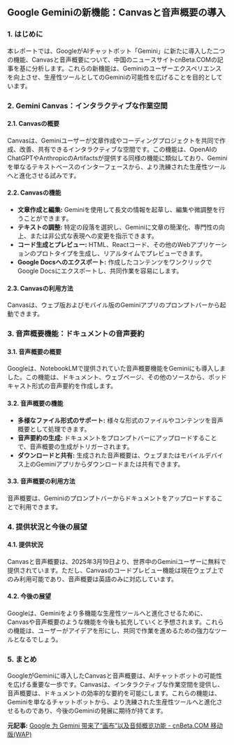 ## Google Geminiの新機能：Canvasと音声概要の導入

### 1. はじめに

本レポートでは、GoogleがAIチャットボット「Gemini」に新たに導入した二つの機能、Canvasと音声概要について、中国のニュースサイトcnBeta.COMの記事を基に分析します。これらの新機能は、Geminiのユーザーエクスペリエンスを向上させ、生産性ツールとしてのGeminiの可能性を広げることを目的としています。

### 2. Gemini Canvas：インタラクティブな作業空間

#### 2.1. Canvasの概要

Canvasは、Geminiユーザーが文章作成やコーディングプロジェクトを共同で作成、改善、共有できるインタラクティブな空間です。この機能は、OpenAIのChatGPTやAnthropicのArtifactsが提供する同様の機能に類似しており、Geminiを単なるテキストベースのインターフェースから、より洗練された生産性ツールへと進化させる試みです。

#### 2.2. Canvasの機能

* **文章作成と編集:** Geminiを使用して長文の情報を起草し、編集や微調整を行うことができます。
* **テキストの調整:** 特定の段落を選択し、Geminiに文章の簡潔化、専門性の向上、または非公式な表現への変更を指示できます。
* **コード生成とプレビュー:** HTML、Reactコード、その他のWebアプリケーションのプロトタイプを生成し、リアルタイムでプレビューできます。
* **Google Docsへのエクスポート:** 作成したコンテンツをワンクリックでGoogle Docsにエクスポートし、共同作業を容易にします。

#### 2.3. Canvasの利用方法

Canvasは、ウェブ版およびモバイル版のGeminiアプリのプロンプトバーから起動できます。

### 3. 音声概要機能：ドキュメントの音声要約

#### 3.1. 音声概要の概要

Googleは、NotebookLMで提供されていた音声概要機能をGeminiにも導入しました。この機能は、ドキュメント、ウェブページ、その他のソースから、ポッドキャスト形式の音声要約を作成します。

#### 3.2. 音声概要の機能

* **多様なファイル形式のサポート:** 様々な形式のファイルやコンテンツを音声概要として処理できます。
* **音声要約の生成:** ドキュメントをプロンプトバーにアップロードすることで、音声概要の生成がトリガーされます。
* **ダウンロードと共有:** 生成された音声概要は、ウェブまたはモバイルデバイス上のGeminiアプリからダウンロードまたは共有できます。

#### 3.3. 音声概要の利用方法

音声概要は、Geminiのプロンプトバーからドキュメントをアップロードすることで利用できます。

### 4. 提供状況と今後の展望

#### 4.1. 提供状況

Canvasと音声概要は、2025年3月19日より、世界中のGeminiユーザーに無料で提供されています。ただし、Canvasのコードプレビュー機能は現在ウェブ上でのみ利用可能であり、音声概要は英語のみに対応しています。

#### 4.2. 今後の展望

Googleは、Geminiをより多機能な生産性ツールへと進化させるために、Canvasや音声概要のような機能を今後も拡充していくと予想されます。これらの機能は、ユーザーがアイデアを形にし、共同で作業を進めるための強力なツールとなるでしょう。

### 5. まとめ

GoogleがGeminiに導入したCanvasと音声概要は、AIチャットボットの可能性を広げる重要な一歩です。Canvasは、インタラクティブな作業空間を提供し、音声概要は、ドキュメントの効率的な要約を可能にします。これらの機能は、Geminiを単なるチャットボットから、より洗練された生産性ツールへと進化させるものであり、今後のGeminiの発展に期待が持てます。


**元記事:** [Google 为 Gemini 带来了“画布”以及音频概览功能 - cnBeta.COM 移动版(WAP)](https://m.cnbeta.com.tw/wap/view/1486452.htm)